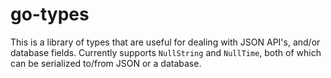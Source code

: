 # go-types

This is a library of types that are useful for dealing with JSON API's, and/or
database fields. Currently supports `NullString` and `NullTime`, both of which
can be serialized to/from JSON or a database.
